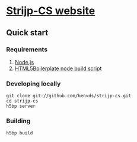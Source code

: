 # [Strijp-CS website](http://strijpcs.nl)

## Quick start

### Requirements

1. [Node.js](http://nodejs.org)
2. [HTML5Boilerplate node build script](https://github.com/h5bp/node-build-script)

### Developing locally

    git clone git://github.com/benvds/strijp-cs.git
    cd strijp-cs
    h5bp server

### Building

    h5bp build
